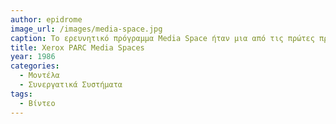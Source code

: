 ```yaml
---
author: epidrome
image_url: /images/media-space.jpg
caption: Το ερευνητικό πρόγραμμα Media Space ήταν μια από τις πρώτες προσπάθειες ανθρώπινης συνεργασίας από απόσταση μέσω υπολογιστή.
title: Xerox PARC Media Spaces
year: 1986
categories:
  - Μοντέλα 
  - Συνεργατικά Συστήματα
tags:
  - Βίντεο
---
```

